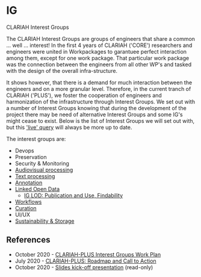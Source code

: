 # IG
CLARIAH Interest Groups

The CLARIAH Interest Groups are groups of engineers that share a common ... well ... interest! In the first 4 years of CLARIAH ('CORE') researchers and engineers were united in Workpackages to garantuee perfect interaction among them, except for one work package. That particular work package was the connection between the engineers from all other WP's and tasked with the design of the overall infra-structure.

It shows however, that there is a demand for much interaction between the engineers and on a more granular level. Therefore, in the current tranch of CLARIAH ('PLUS'), we foster the cooperation of engineers and harmonization of the infrastructure through Interest Groups. We set out with a number of Interest Groups knowing that during the development of the project there may be need of alternative Interest Groups and some IG's might cease to exist. Below is the list of Interest Groups we will set out with, but this ['live' query](https://github.com/CLARIAH?q=ig&type=&language=) will always be more up to date.

The interest groups are:
- Devops
- Preservation
- Security & Monitoring
- [Audiovisual processing](https://github.com/CLARIAH/IG-AVProcessing)
- [Text processing](https://github.com/CLARIAH/IG-Text)
- [Annotation](https://github.com/CLARIAH/IG-Annotation)
- [Linked Open Data](https://github.com/CLARIAH/IG-LOD)
    -   [IG LOD: Publication and Use, Findability](https://github.com/CLARIAH/IG-LOD-Findability)
- [Workflows](https://github.com/CLARIAH/IG-Workflows)
- [Curation](https://github.com/CLARIAH/IG-Curation)
- UI/UX
- [Sustainability & Storage](https://github.com/CLARIAH/IG-Sustainability)




## References

* October 2020 - [CLARIAH-PLUS Interest Groups Work Plan](docs/workplan.pdf)
* July 2020 - [CLARIAH-PLUS: Roadmap and Call to Action](docs/roadmap.pdf)
* October 2020 - [Slides kick-off presentation](https://docs.google.com/presentation/d/1ywZY3b3eW_uIlFEtJb5l6QPlB50_KKeFsB-qn1rVUXc/edit#slide=id.p)
    (read-only)


